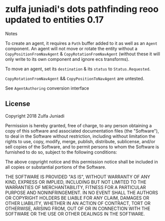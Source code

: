 # zulfa juniadi's dots pathfinding reoo updated to entities 0.17

Notes

To create an agent, it requires a `Path` buffer added to it as well as an `Agent` component. 
An agent will not move or rotate the entity without a `CopyPositionFromNavAgent` & `CopyRotationFromNavAgent` (without these it will only write to its own component and ignore ecs transforms).

To move an agent, set its `destination` & its `status` to `Status.Requested`.

`CopyRotationFromNavAgent` && `CopyPositionToNavAgent` are untested.

See `AgentAuthoring` conversion interface













## License

Copyright 2018 Zulfa Juniadi

Permission is hereby granted, free of charge, to any person obtaining a copy of this software and associated documentation files (the "Software"), to deal in the Software without restriction, including without limitation the rights to use, copy, modify, merge, publish, distribute, sublicense, and/or sell copies of the Software, and to permit persons to whom the Software is furnished to do so, subject to the following conditions:

The above copyright notice and this permission notice shall be included in all copies or substantial portions of the Software.

THE SOFTWARE IS PROVIDED "AS IS", WITHOUT WARRANTY OF ANY KIND, EXPRESS OR IMPLIED, INCLUDING BUT NOT LIMITED TO THE WARRANTIES OF MERCHANTABILITY, FITNESS FOR A PARTICULAR PURPOSE AND NONINFRINGEMENT. IN NO EVENT SHALL THE AUTHORS OR COPYRIGHT HOLDERS BE LIABLE FOR ANY CLAIM, DAMAGES OR OTHER LIABILITY, WHETHER IN AN ACTION OF CONTRACT, TORT OR OTHERWISE, ARISING FROM, OUT OF OR IN CONNECTION WITH THE SOFTWARE OR THE USE OR OTHER DEALINGS IN THE SOFTWARE.
